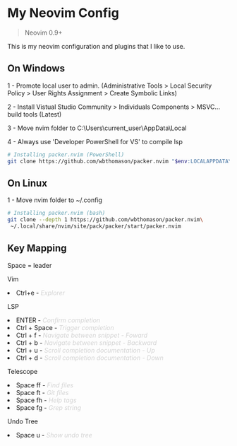 # My Neovim Config

>Neovim 0.9+

This is my neovim configuration and plugins that I like to use.

## On Windows
1 - Promote local user to admin. (Administrative Tools > Local Security Policy > User Rights Assignment > Create Symbolic Links)

2 - Install Vistual Studio Community > Individuals Components > MSVC... build tools (Latest)

3 - Move nvim folder to C:\Users\current_user\AppData\Local

4 - Always use 'Developer PowerShell for VS' to compile lsp

```bash
# Installing packer.nvim (PowerShell)
git clone https://github.com/wbthomason/packer.nvim "$env:LOCALAPPDATA\nvim-data\site\pack\packer\start\packer.nvim"
```

## On Linux

1 -  Move nvim folder to ~/.config

```bash
# Installing packer.nvim (bash)
git clone --depth 1 https://github.com/wbthomason/packer.nvim\
 ~/.local/share/nvim/site/pack/packer/start/packer.nvim
```

## Key Mapping
Space = leader

Vim
<li>Ctrl+e - <i style="color: lightgray">Explorer</i></li>

LSP
<li>ENTER - <i style="color: lightgray">Confirm completion</i></li>
<li>Ctrl + Space - <i style="color: lightgray">Trigger completion</i></li>
<li>Ctrl + f - <i style="color: lightgray">Navigate between snippet - Foward</i></li>
<li>Ctrl + b - <i style="color: lightgray">Navigate between snippet - Backward</i></li>
<li>Ctrl + u - <i style="color: lightgray">Scroll completion documentation - Up</i></li>
<li>Ctrl + d - <i style="color: lightgray">Scroll completion documentation - Down</i></li>

Telescope
<li>Space ff - <i style="color: lightgray">Find files</i></li>
<li>Space ft - <i style="color: lightgray">Git files</i></li>
<li>Space fh - <i style="color: lightgray">Help tags</i></li>
<li>Space fg - <i style="color: lightgray">Grep string</i></li>

Undo Tree
<li>Space u - <i style="color: lightgray">Show undo tree</i></li>

